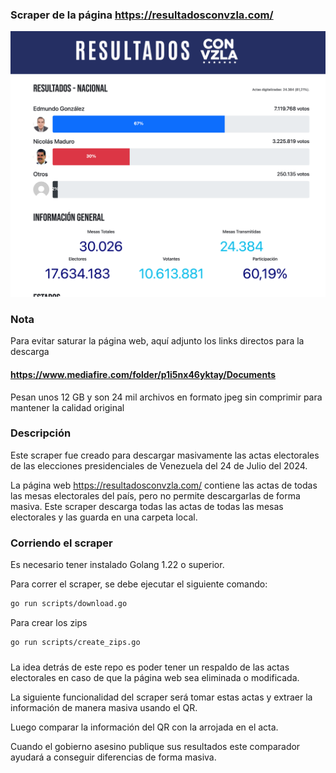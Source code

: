### Scraper de la página https://resultadosconvzla.com/

![img.png](docs/img.png)

### Nota 

Para evitar saturar la página web, aquí adjunto los links directos para la descarga

#### https://www.mediafire.com/folder/p1i5nx46yktay/Documents

Pesan unos 12 GB  y son 24 mil archivos en formato jpeg sin comprimir para mantener la calidad original

### Descripción

Este scraper fue creado para descargar masivamente las actas electorales de las elecciones presidenciales de Venezuela del 24 de Julio del 2024. 

La página web https://resultadosconvzla.com/ contiene las actas de todas las mesas electorales del país, pero no permite descargarlas de forma masiva. Este scraper descarga todas las actas de todas las mesas electorales y las guarda en una carpeta local.

### Corriendo el scraper

Es necesario tener instalado Golang 1.22 o superior.

Para correr el scraper, se debe ejecutar el siguiente comando:

```bash
go run scripts/download.go
```

Para crear los zips

```bash
go run scripts/create_zips.go
```


###

La idea detrás de este repo es poder tener un respaldo de las actas electorales en caso de que la página web sea eliminada o modificada.

La siguiente funcionalidad del scraper será tomar estas actas y extraer la información de manera masiva usando el QR.

Luego comparar la información del QR con la arrojada en el acta.

Cuando el gobierno asesino publique sus resultados este comparador ayudará a conseguir diferencias de forma masiva.

